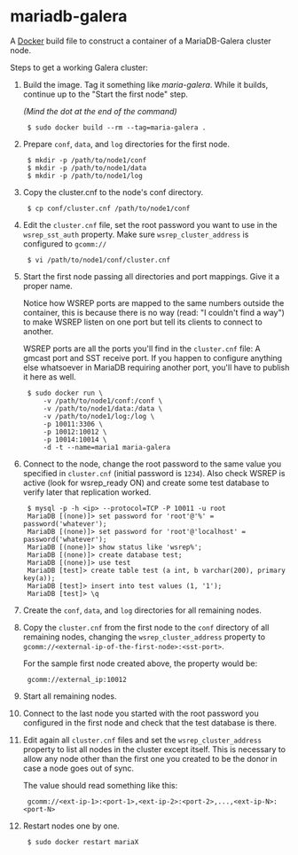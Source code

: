 mariadb-galera
==============

A [Docker](https://www.docker.io) build file to construct a container of a MariaDB-Galera cluster node.

Steps to get a working Galera cluster:

1. Build the image. Tag it something like _maria-galera_. While it builds, continue up to the "Start the first node" step. 

    _(Mind the dot at the end of the command)_

        $ sudo docker build --rm --tag=maria-galera .

1. Prepare `conf`, `data`, and `log` directories for the first node.

        $ mkdir -p /path/to/node1/conf
        $ mkdir -p /path/to/node1/data
        $ mkdir -p /path/to/node1/log

1. Copy the cluster.cnf to the node's conf directory.

        $ cp conf/cluster.cnf /path/to/node1/conf

1. Edit the `cluster.cnf` file, set the root password you want to use in
the `wsrep_sst_auth` property. Make sure `wsrep_cluster_address` is 
configured to `gcomm://`

        $ vi /path/to/node1/conf/cluster.cnf

1. Start the first node passing all directories and port mappings. Give it a proper name. 

    Notice how WSREP ports are mapped to the same numbers outside the container, this is because there is no way (read: "I couldn't find a way") to make WSREP listen on one port but tell its clients to connect to another. 
    
    WSREP ports are all the ports you'll find in the `cluster.cnf` file: A gmcast port and SST receive port. If you happen to configure anything else whatsoever in MariaDB requiring another port, you'll have to publish it here as well.

        $ sudo docker run \
            -v /path/to/node1/conf:/conf \
            -v /path/to/node1/data:/data \
            -v /path/to/node1/log:/log \
            -p 10011:3306 \
            -p 10012:10012 \
            -p 10014:10014 \
            -d -t --name=maria1 maria-galera

1. Connect to the node, change the root password to the same value you specified in `cluster.cnf` (initial password is `1234`). Also check WSREP is active (look for wsrep_ready ON) and create some test database to verify later that replication worked.

        $ mysql -p -h <ip> --protocol=TCP -P 10011 -u root
        MariaDB [(none)]> set password for 'root'@'%' = password('whatever');
        MariaDB [(none)]> set password for 'root'@'localhost' = password('whatever');
        MariaDB [(none)]> show status like 'wsrep%';
        MariaDB [(none)]> create database test;
        MariaDB [(none)]> use test
        MariaDB [test]> create table test (a int, b varchar(200), primary key(a));
        MariaDB [test]> insert into test values (1, '1');
        MariaDB [test]> \q

1. Create the `conf`, `data`, and `log` directories for all remaining nodes.

1. Copy the `cluster.cnf` from the first node to the `conf` directory of all remaining nodes, changing the `wsrep_cluster_address` property to `gcomm://<external-ip-of-the-first-node>:<sst-port>`.
    
    For the sample first node created above, the property would be:
        
        gcomm://external_ip:10012

1. Start all remaining nodes.

1. Connect to the last node you started with the root password you configured in the first node and check that the test database is there.

1. Edit again all `cluster.cnf` files and set the `wsrep_cluster_address` property to list all nodes in the cluster except itself. This is necessary to allow any node other than the first one you created to be the donor in case a node goes out of sync.

    The value should read something like this:

        gcomm://<ext-ip-1>:<port-1>,<ext-ip-2>:<port-2>,...,<ext-ip-N>:<port-N>

1. Restart nodes one by one.

        $ sudo docker restart mariaX
